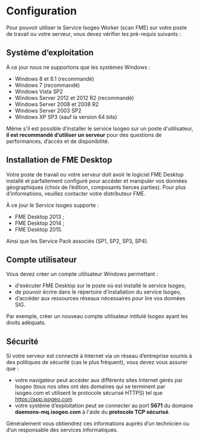 # Configuration

Pour pouvoir utiliser le Service Isogeo Worker (scan FME) sur votre poste de travail ou votre serveur, vous devez vérifier les pré-requis suivants :

## Système d’exploitation

À ce jour nous ne supportons que les systèmes Windows :

* Windows 8 et 8.1 (recommandé)
* Windows 7 (recommandé)
* Windows Vista SP2
* Windows Server 2012 et 2012 R2 (recommandé)
* Windows Server 2008 et 2008 R2
* Windows Server 2003 SP2
* Windows XP SP3 (sauf la version 64 bits)

Même s'il est possible d’installer le service Isogeo sur un poste d'utilisateur, **il est recommandé d’utiliser un serveur** pour des questions de performances, d’accès et de disponibilité.

## Installation de FME Desktop

Votre poste de travail ou votre serveur doit avoir le logiciel FME Desktop installé et parfaitement configuré pour accéder et manipuler vos données géographiques (choix de l’édition, composants tierces parties). Pour plus d’informations, veuillez contacter votre distributeur FME.

À ce jour le Service Isogeo supporte :

* FME Desktop 2013 ;
* FME Desktop 2014 ;
* FME Desktop 2015.

Ainsi que les Service Pack associés (SP1, SP2, SP3, SP4).

## Compte utilisateur

Vous devez créer un compte utilisateur Windows permettant :

* d'exécuter FME Desktop sur le poste où est installé le service Isogeo,
* de pouvoir écrire dans le répertoire d'installation du service Isogeo,
* d’accéder aux ressources réseaux nécessaires pour lire vos données SIG.

Par exemple, créer un nouveau compte utilisateur intitulé Isogeo ayant les droits adéquats.

## Sécurité

Si votre serveur est connecté à Internet via un réseau d’entreprise soumis à des politiques de sécurité (cas le plus fréquent), vous devez vous assurer que :

* votre navigateur peut accéder aux différents sites Internet gérés par Isogeo (tous nos sites ont des domaines qui se terminent par isogeo.com et utilisent le protocole sécurisé HTTPS) tel que https://app.isogeo.com
* votre système d’exploitation peut se connecter au port **5671** du domaine **daemons-mq.isogeo.com** à l'aide du **protocole TCP sécurisé**.

Généralement vous obtiendrez ces informations auprès d’un technicien ou d’un responsable des services informatiques.
